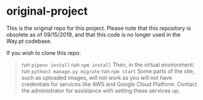 # original-project
This is the original repo for this project. Please note that this repository is obsolete as of 09/15/2019, and that this code is no longer used in the Way.pt codebase. 

If you wish to clone this repo:
> run `pipenv install`
> run `npm install`
Then, in the virtual environment:
> run `python3 manage.py migrate`
> run `npm start`
Some parts of the site, such as uploaded images, will not work as you will not have credentials for services like AWS and Google Cloud Platform. Contact the administrator for assistance with setting these services up.
